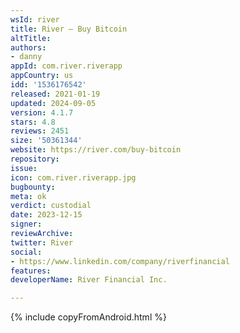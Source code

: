 ```yaml
---
wsId: river
title: River – Buy Bitcoin
altTitle: 
authors:
- danny
appId: com.river.riverapp
appCountry: us
idd: '1536176542'
released: 2021-01-19
updated: 2024-09-05
version: 4.1.7
stars: 4.8
reviews: 2451
size: '50361344'
website: https://river.com/buy-bitcoin
repository: 
issue: 
icon: com.river.riverapp.jpg
bugbounty: 
meta: ok
verdict: custodial
date: 2023-12-15
signer: 
reviewArchive: 
twitter: River
social:
- https://www.linkedin.com/company/riverfinancial
features: 
developerName: River Financial Inc.

---
```


{% include copyFromAndroid.html %}
